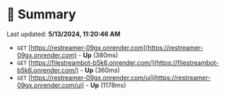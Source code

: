 # 📖 Summary
Last updated: **5/13/2024, 11:20:46 AM**

- `GET` [https://restreamer-09gx.onrender.com](https://restreamer-09gx.onrender.com) - **Up** (380ms)
- `GET` [https://filestreambot-b5k6.onrender.com/](https://filestreambot-b5k6.onrender.com/) - **Up** (360ms)
- `GET` [https://restreamer-09gx.onrender.com/ui](https://restreamer-09gx.onrender.com/ui) - **Up** (1178ms)
